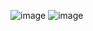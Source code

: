 ![image](https://github.com/nicodwirahman/tg8_20220140156/assets/126813209/9f0773cf-d33c-40a1-9be8-5edab5a1ee88)
![image](https://github.com/nicodwirahman/tg8_20220140156/assets/126813209/9c412e3c-8311-4d6c-9260-ad15c0f728ef)

